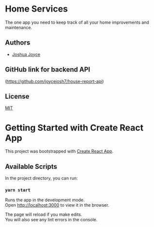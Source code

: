 
# Home Services

The one app you need to keep track of all your home improvements and maintenance.

## Authors

- [Joshua Joyce](https://github.com/joycejosh7)

## GitHub link for backend API

(https://github.com/joycejosh7/house-report-api)

  
## License

[MIT](https://choosealicense.com/licenses/mit/)

# Getting Started with Create React App

This project was bootstrapped with [Create React App](https://github.com/facebook/create-react-app).

## Available Scripts

In the project directory, you can run:

### `yarn start`

Runs the app in the development mode.\
Open [http://localhost:3000](http://localhost:3000) to view it in the browser.

The page will reload if you make edits.\
You will also see any lint errors in the console.


